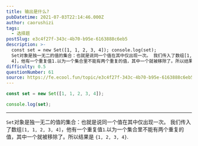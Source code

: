 ```yaml
---
title: 输出是什么?
pubDatetime: 2021-07-03T22:14:46.000Z
author: caorushizi
tags:
  - 选择题
postSlug: e3c4f27f-343c-4b70-b95e-6163888c6eb5
description: >-
  const set = new Set([1, 1, 2, 3, 4]); console.log(set);
  Set对象是独一无二的值的集合：也就是说同一个值在其中仅出现一次。 我们传入了数组[1, 1, 2, 3,
  4]，他有一个重复值1.以为一个集合里不能有两个重复的值，其中一个就被移除了。所以结果是 {1, 2, 3, 4}.
difficulty: 0.5
questionNumber: 61
source: https://fe.ecool.fun/topic/e3c4f27f-343c-4b70-b95e-6163888c6eb5
---
```


```javascript
const set = new Set([1, 1, 2, 3, 4]);

console.log(set);
```

---

`Set`对象是独一无二的值的集合：也就是说同一个值在其中仅出现一次。
我们传入了数组`[1, 1, 2, 3, 4]`，他有一个重复值`1`.以为一个集合里不能有两个重复的值，其中一个就被移除了。所以结果是 `{1, 2, 3, 4}`.
